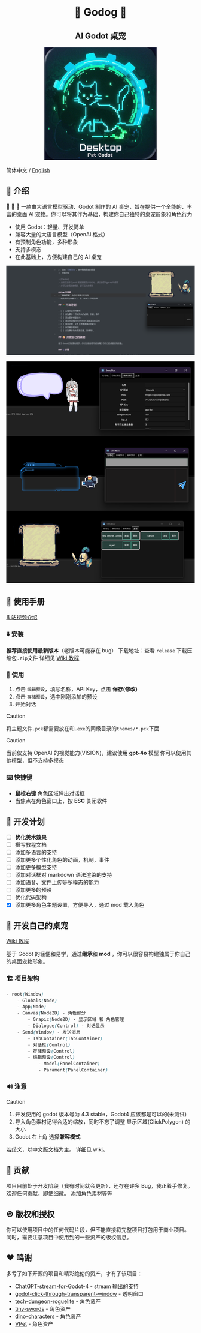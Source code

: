 <h1 align="center">🐶 Godog 🐶</h1>
<h2 align="center">AI Godot 桌宠</h2>

<p align="center">
    <img src="./img/peticon.png" height="300px">
</p>

简体中文 / [English](README_EN.md)

## 👋 介绍

🚀 🚀 🚀 一款由大语言模型驱动、Godot 制作的 AI 桌宠，旨在提供一个全能的、丰富的桌面 AI 宠物。你可以将其作为基础，构建你自己独特的桌宠形象和角色行为

- 使用 Godot：轻量、开发简单
- 兼容大量的大语言模型（OpenAI 格式）
- 有预制角色功能，多种形象
- 支持多模态
- 在此基础上，方便构建自己的 AI 桌宠

![](/img/example.png)

![](assets/themes.png)

## 📙 使用手册

[B 站视频介绍](https://www.bilibili.com/video/BV1hBp6eUE91/?vd_source=cd15ef71fe6f4187af03b74e20f12fab)

### ⬇️ 安装

**推荐直接使用最新版本**（老版本可能存在 bug）
下载地址：查看 `release`
下载压缩包`.zip`文件
详细见 [Wiki 教程](https://github.com/jihe520/Desktop-Pet-Godot/wiki)

### 🔑 使用

1. 点击 `编辑预设`，填写名称，API Key，点击 **保存(修改)**
2. 点击 `存储预设`，选中刚刚添加的预设
3. 开始对话

> [!Caution]
> 将主题文件`.pck`都需要放在和`.exe`的同级目录的`themes/*.pck`下面

> [!Caution]
> 当前仅支持 OpenAI 的视觉能力(VISION)，建议使用 **gpt-4o** 模型
> 你可以使用其他模型，但不支持多模态

### ⌨️ 快捷键

- **鼠标右键** 角色区域弹出对话框
- 当焦点在角色窗口上，按 **ESC** 关闭软件

## 🚦 开发计划

- [ ] **优化美术效果**
- [ ] 撰写教程文档
- [ ] 添加多语言的支持
- [ ] 添加更多个性化角色的动画，机制，事件
- [ ] 添加更多模型支持
- [ ] 添加对话框对 markdown 语法渲染的支持
- [ ] 添加语音、文件上传等多模态的能力
- [ ] 添加更多的预设
- [ ] 优化代码架构
- [x] 添加更多角色主题设置，方便导入，通过 mod 载入角色

## 🐶 开发自己的桌宠

[Wiki 教程](https://github.com/jihe520/Desktop-Pet-Godot/wiki)

基于 Godot 的轻便和易学，通过**继承**和 **mod** ，你可以很容易构建独属于你自己的桌面宠物形象。

### 🏗️ 项目架构

```css
- root(Window)
	- Globals(Node)
	- App(Node)
	- Canvas(Node2D) - 角色部分
		- Grapic(Node2D) - 显示区域 和 角色管理
		- Dialogue(Control) - 对话显示
	- Send(Window) - 发送消息
		- TabContainer(TabContainer)
		- 对话栏(Control)
		- 存储预设(Control)
		- 编辑预设(Control)
			- Model(PanelContainer)
			- Parament(PanelContainer)
```

### 🔊 注意

> [!Caution]
>
> 1. 开发使用的 godot 版本号为 4.3 stable，Godot4 应该都是可以的(未测试)
> 2. 导入角色素材记得合适的缩放，同时不忘了调整 显示区域(ClickPolygon) 的大小
> 3. Godot 右上角 选择**兼容模式**

若歧义，以中文版文档为主。
详细见 wiki。

## 🤝 贡献

项目目前处于开发阶段（我有时间就会更新），还存在许多 Bug，我正着手修复。
欢迎任何贡献，即使细微。
添加角色素材等等

## ©️ 版权和授权

你可以使用项目中的任何代码片段，但不能直接将完整项目打包用于商业项目。
同时，需要注意项目中使用到的一些资产的版权信息。

## ❤️ 鸣谢

多亏了如下开源的项目和精彩绝伦的资产，才有了该项目：

- [ChatGPT-stream-for-Godot-4](https://github.com/oceanbuilders/ChatGPT-stream-for-Godot-4) - stream 输出的支持
- [godot-click-through-transparent-window](https://github.com/atadenizoktay/godot-click-through-transparent-window) - 透明窗口
- [tech-dungeon-roguelite](https://trevor-pupkin.itch.io/tech-dungeon-roguelite) - 角色资产
- [tiny-swords](https://pixelfrog-assets.itch.io/tiny-swords) - 角色资产
- [dino-characters](https://arks.itch.io/dino-characters) - 角色资产
- [VPet](https://github.com/LorisYounger/VPet) - 角色资产
